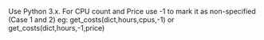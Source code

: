 Use Python 3.x. 
For CPU count and Price use -1 to mark it as non-specified (Case 1 and 2)
eg: get_costs(dict,hours,cpus,-1) or get_costs(dict,hours,-1,price)

